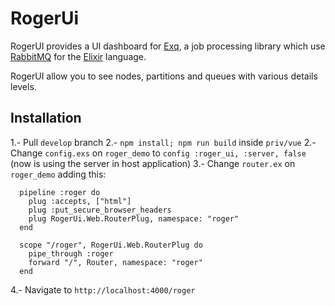 # RogerUi

RogerUI provides a UI dashboard for [Exq](https://github.com/bettyblocks/roger), a job processing library which use [RabbitMQ](https://www.rabbitmq.com) for the [Elixir](http://elixir-lang.org) language.

RogerUI allow you to see nodes, partitions and queues with various details levels.

## Installation

1.- Pull `develop` branch
2.- `npm install; npm run build` inside `priv/vue`
2.- Change `config.exs` on `roger_demo` to `config :roger_ui, :server, false` (now is using the server in host application)
3.- Change `router.ex` on `roger_demo` adding this:

```
  pipeline :roger do
    plug :accepts, ["html"]
    plug :put_secure_browser_headers
    plug RogerUi.Web.RouterPlug, namespace: "roger"
  end

  scope "/roger", RogerUi.Web.RouterPlug do
    pipe_through :roger
    forward "/", Router, namespace: "roger"
  end
```
4.- Navigate to `http://localhost:4000/roger`
